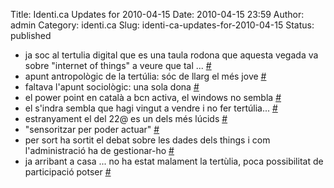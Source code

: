 Title: Identi.ca Updates for 2010-04-15
Date: 2010-04-15 23:59
Author: admin
Category: identi.ca
Slug: identi-ca-updates-for-2010-04-15
Status: published

- ja soc al tertulia digital que es una taula rodona que aquesta vegada va sobre "internet of things" a veure que tal ... [\#](http://identi.ca/notice/28662997)
- apunt antropològic de la tertúlia: sóc de llarg el més jove [\#](http://identi.ca/notice/28663597)
- faltava l'apunt sociològic: una sola dona [\#](http://identi.ca/notice/28663920)
- el power point en català a bcn activa, el windows no sembla [\#](http://identi.ca/notice/28668214)
- el s'indra sembla que hagi vingut a vendre i no fer tertúlia... [\#](http://identi.ca/notice/28668835)
- estranyament el del 22@ es un dels més lúcids [\#](http://identi.ca/notice/28669915)
- "sensoritzar per poder actuar" [\#](http://identi.ca/notice/28670999)
- per sort ha sortit el debat sobre les dades dels things i com l'administració ha de gestionar-ho [\#](http://identi.ca/notice/28674429)
- ja arribant a casa ... no ha estat malament la tertùlia, poca possibilitat de participació potser [\#](http://identi.ca/notice/28679868)
